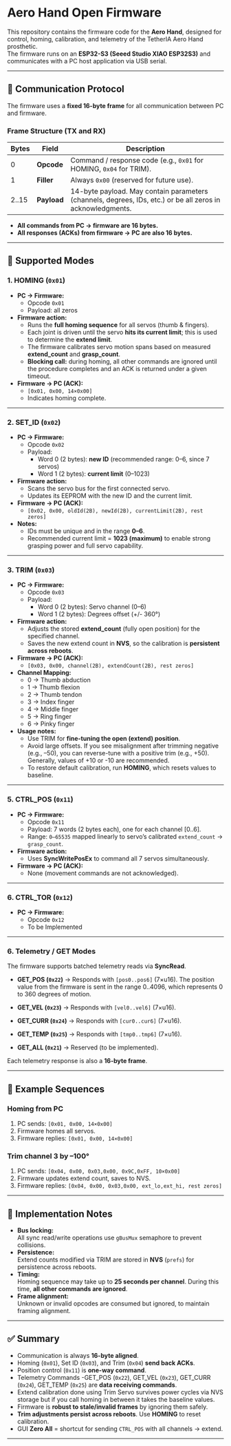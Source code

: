# Aero Hand Open Firmware

This repository contains the firmware code for the **Aero Hand**, designed for control, homing, calibration, and telemetry of the TetherIA Aero Hand prosthetic.  
The firmware runs on an **ESP32-S3 (Seeed Studio XIAO ESP32S3)** and communicates with a PC host application via USB serial.

---

## 🔌 Communication Protocol

The firmware uses a **fixed 16-byte frame** for all communication between PC and firmware.

### Frame Structure (TX and RX)
| Bytes     | Field            | Description                                                                 |
|-----------|-----------------|-----------------------------------------------------------------------------|
| 0         | **Opcode**      | Command / response code (e.g., `0x01` for HOMING, `0x04` for TRIM).         |
| 1         | **Filler**      | Always `0x00` (reserved for future use).                                    |
| 2..15     | **Payload**     | 14-byte payload. May contain parameters (channels, degrees, IDs, etc.) or be all zeros in acknowledgments. |

- **All commands from PC → firmware are 16 bytes.**  
- **All responses (ACKs) from firmware → PC are also 16 bytes.**

---

## 🚀 Supported Modes

### 1. HOMING (`0x01`)
- **PC → Firmware:**  
  - Opcode `0x01`  
  - Payload: all zeros  
- **Firmware action:**  
  - Runs the **full homing sequence** for all servos (thumb & fingers).  
  - Each joint is driven until the servo **hits its current limit**; this is used to determine the **extend limit**.  
  - The firmware calibrates servo motion spans based on measured **extend_count** and **grasp_count**.  
  - **Blocking call:** during homing, all other commands are ignored until the procedure completes and an ACK is returned under a given timeout.  
- **Firmware → PC (ACK):**  
  - `[0x01, 0x00, 14×0x00]`  
  - Indicates homing complete.

---

### 2. SET_ID (`0x02`)
- **PC → Firmware:**  
  - Opcode `0x02`  
  - Payload:  
    - Word 0 (2 bytes): **new ID** (recommended range: 0–6, since 7 servos)  
    - Word 1 (2 bytes): **current limit** (0–1023)  
- **Firmware action:**  
  - Scans the servo bus for the first connected servo.  
  - Updates its EEPROM with the new ID and the current limit.  
- **Firmware → PC (ACK):**  
  - `[0x02, 0x00, oldId(2B), newId(2B), currentLimit(2B), rest zeros]`  
- **Notes:**  
  - IDs must be unique and in the range **0–6**.  
  - Recommended current limit = **1023 (maximum)** to enable strong grasping power and full servo capability.


---

### 3. TRIM (`0x03`)
- **PC → Firmware:**  
  - Opcode `0x03`  
  - Payload:  
    - Word 0 (2 bytes): Servo channel (0–6)  
    - Word 1 (2 bytes): Degrees offset (+/- 360°)  
- **Firmware action:**  
  - Adjusts the stored **extend_count** (fully open position) for the specified channel.  
  - Saves the new extend count in **NVS**, so the calibration is **persistent across reboots**.  
- **Firmware → PC (ACK):**  
  - `[0x03, 0x00, channel(2B), extendCount(2B), rest zeros]`  
- **Channel Mapping:**  
  - 0 → Thumb abduction  
  - 1 → Thumb flexion  
  - 2 → Thumb tendon  
  - 3 → Index finger  
  - 4 → Middle finger  
  - 5 → Ring finger  
  - 6 → Pinky finger  
- **Usage notes:**  
  - Use TRIM for **fine-tuning the open (extend) position**.  
  - Avoid large offsets. If you see misalignment after trimming negative (e.g., –50), you can reverse-tune with a positive trim (e.g., +50). Generally, values of +10 or -10 are recommended.
  - To restore default calibration, run **HOMING**, which resets values to baseline.

---


### 5. CTRL_POS (`0x11`)
- **PC → Firmware:**  
  - Opcode `0x11`  
  - Payload: 7 words (2 bytes each), one for each channel [0..6].  
  - Range: `0–65535` mapped linearly to servo’s calibrated `extend_count` → `grasp_count`.  
- **Firmware action:**  
  - Uses **SyncWritePosEx** to command all 7 servos simultaneously.  
- **Firmware → PC (ACK):**  
  - None (movement commands are not acknowledged).  

---



### 6. CTRL_TOR (`0x12`)
- **PC → Firmware:**  
  - Opcode `0x12`  
  - To be Implemented
---
### 6. Telemetry / GET Modes
The firmware supports batched telemetry reads via **SyncRead**.

- **GET_POS (`0x22`)** → Responds with `[pos0..pos6]` (7×u16).  The position value from the firmware is sent in the range 0..4096, which represents 0 to 360 degrees of motion.

- **GET_VEL (`0x23`)** → Responds with `[vel0..vel6]` (7×u16).  
- **GET_CURR (`0x24`)** → Responds with `[cur0..cur6]` (7×u16).  
- **GET_TEMP (`0x25`)** → Responds with `[tmp0..tmp6]` (7×u16).  
- **GET_ALL (`0x21`)** → Reserved (to be implemented).  

Each telemetry response is also a **16-byte frame**.

---

## 📜 Example Sequences

### Homing from PC
1. PC sends: `[0x01, 0x00, 14×0x00]`  
2. Firmware homes all servos.  
3. Firmware replies: `[0x01, 0x00, 14×0x00]`  

### Trim channel 3 by –100°
1. PC sends: `[0x04, 0x00, 0x03,0x00, 0x9C,0xFF, 10×0x00]`  
2. Firmware updates extend count, saves to NVS.  
3. Firmware replies: `[0x04, 0x00, 0x03,0x00, ext_lo,ext_hi, rest zeros]`

---

## 🧩 Implementation Notes
- **Bus locking:**  
  All sync read/write operations use `gBusMux` semaphore to prevent collisions.  
- **Persistence:**  
  Extend counts modified via TRIM are stored in **NVS** (`prefs`) for persistence across reboots.  
- **Timing:**  
  Homing sequence may take up to **25 seconds per channel**. During this time, **all other commands are ignored**.  
- **Frame alignment:**  
  Unknown or invalid opcodes are consumed but ignored, to maintain framing alignment.

---

## ✅ Summary
- Communication is always **16-byte aligned**.  
- Homing (`0x01`), Set ID (`0x03`), and Trim (`0x04`) **send back ACKs**.  
- Position control (`0x11`) is **one-way command**.
- Telemetry Commands -GET_POS (`0x22`), GET_VEL (`0x23`), GET_CURR (`0x24`), GET_TEMP (`0x25`) are **data receiving commands**.
- Extend calibration done using Trim Servo survives power cycles via NVS storage but if you call homing in between it takes the baseline values.  
- Firmware is **robust to stale/invalid frames** by ignoring them safely.  
- **Trim adjustments persist across reboots**. Use **HOMING** to reset calibration.  
- GUI **Zero All** = shortcut for sending `CTRL_POS` with all channels → extend.  

---
